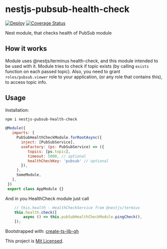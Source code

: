 # nestjs-pubsub-health-check

[![Deploy](https://github.com/mdovhopo/nestjs-pubsub-health-check/workflows/deploy/badge.svg)](https://github.com/mdovhopo/nestjs-pubsub-health-check/actions)
[![Coverage Status](https://coveralls.io/repos/github/mdovhopo/nestjs-pubsub-health-check/badge.svg?branch=master)](https://coveralls.io/github/mdovhopo/nestjs-pubsub-health-check?branch=master)

Nest module, that checks health of PubSub module

## How it works

Module uses @nestjs/terminus health-check, and this module intended to be used with it.
Module tries to check if topic exists (by calling `exists` function on each passed topic).
Also, you need to grant `roles/pubsub.viewer` role to your application, (or any role that contains this),
to access topic info.

## Usage

Installation:

```sh
npm i nestjs-pubsub-health-check
```

```js
@Module({
   imports: [
     PubSubHealthCheckModule.forRootAsync({
       inject: [PubSubService],
       useFactory: (ps: PubSubService) => ({
          topics: [ps.topic],
          timeout: 5000, // optional
          healthCheckKey: 'pubsub' // optional
       }),
     ),
     SomeModule,
   ],
 })
 export class AppModule {}
 ```

And in you HealthCheck module just call

```js
    // this.health - HealthCheckService from @nestjs/termius
    this.health.check([
        async () => this.pubSubHealthCheckModule.pingCheck(),
    ]);
```

Bootstrapped with: [create-ts-lib-gh](https://github.com/glebbash/create-ts-lib-gh)

This project is [Mit Licensed](LICENSE).
